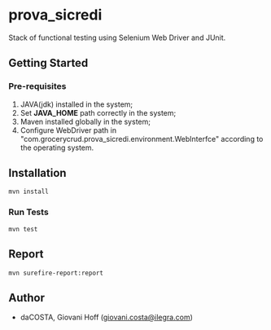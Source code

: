 # prova_sicredi
Stack of functional testing using Selenium Web Driver and JUnit.

## Getting Started

### Pre-requisites

1. JAVA(jdk) installed in the system;
2. Set **JAVA_HOME** path correctly in the system;
3. Maven installed globally in the system;
4. Configure WebDriver path in "com.grocerycrud.prova_sicredi.environment.WebInterfce" according to the operating system.

## Installation
```
mvn install
```

### Run Tests
```
mvn test
```

## Report
```
mvn surefire-report:report
```

## Author

* daCOSTA, Giovani Hoff (giovani.costa@ilegra.com)
